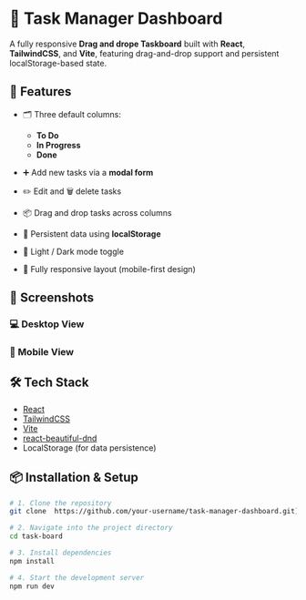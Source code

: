 # 📝 Task Manager Dashboard

A fully responsive **Drag and drope  Taskboard** built with **React**, **TailwindCSS**, and **Vite**, featuring drag-and-drop support and persistent localStorage-based state.

## 🚀 Features

- 🗂️ Three default columns:
  - **To Do**
  - **In Progress**
  - **Done**
  
- ➕ Add new tasks via a **modal form**

- ✏️ Edit and 🗑️ delete tasks

- 📦 Drag and drop tasks across columns

- 💾 Persistent data using **localStorage**

- 🌙 Light / Dark mode toggle

- 📱 Fully responsive layout (mobile-first design)

## 📸 Screenshots

### 💻 Desktop View

 

### 📱 Mobile View



## 🛠️ Tech Stack

- [React](https://reactjs.org/)
- [TailwindCSS](https://tailwindcss.com/)
- [Vite](https://vitejs.dev/)
- [react-beautiful-dnd](https://github.com/atlassian/react-beautiful-dnd)
- LocalStorage (for data persistence)

## 📦 Installation & Setup

```bash
# 1. Clone the repository
git clone  https://github.com/your-username/task-manager-dashboard.git](https://github.com/kumarineeru211/drag-drop-dashboard/)

# 2. Navigate into the project directory
cd task-board

# 3. Install dependencies
npm install

# 4. Start the development server
npm run dev



